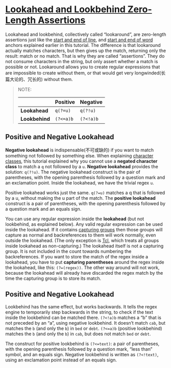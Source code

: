 # [Lookahead and Lookbehind Zero-Length Assertions](https://www.regular-expressions.info/lookaround.html)

Lookahead and lookbehind, collectively called “lookaround”, are zero-length assertions just like the [start and end of line](https://www.regular-expressions.info/anchors.html), and [start and end of word](https://www.regular-expressions.info/wordboundaries.html) anchors explained earlier in this tutorial. The difference is that lookaround actually matches characters, but then gives up the match, returning only the result: match or no match. That is why they are called “assertions”. They do not consume characters in the string, but only assert whether a match is possible or not. Lookaround allows you to create regular expressions that are impossible to create without them, or that would get very longwinded(长篇大论的、冗长的) without them.

> NOTE:
>
> |                | Positive  | Negative  |
> | -------------- | --------- | --------- |
> | **Lookahead**  | `q(?=u)`  | `q(?!u)`  |
> | **Lookbehind** | `(?<=a)b` | `(?<!a)b` |
>
> 

## Positive and Negative Lookahead

**Negative lookahead** is indispensable(不可或缺的) if you want to match something not followed by something else. When explaining [character classes](https://www.regular-expressions.info/charclass.html), this tutorial explained why you cannot use a **negated character class** to match a `q` not followed by a `u`. **Negative lookahead** provides the solution: `q(?!u)`. The negative lookahead construct is the pair of parentheses, with the opening parenthesis followed by a question mark and an exclamation point. Inside the lookahead, we have the trivial regex `u`.

Positive lookahead works just the same. `q(?=u)` matches a q that is followed by a u, without making the u part of the match. The **positive lookahead** construct is a pair of parentheses, with the opening parenthesis followed by a question mark and an equals sign.

You can use any regular expression inside the **lookahead** (but not lookbehind, as explained below). Any valid regular expression can be used inside the lookahead. If it contains [capturing groups](https://www.regular-expressions.info/brackets.html) then those groups will capture as normal and backreferences to them will work normally, even outside the lookahead. (The only exception is [Tcl](https://www.regular-expressions.info/tcl.html), which treats all groups inside lookahead as non-capturing.) The lookahead itself is not a capturing group. It is not included in the count towards numbering the backreferences. If you want to store the match of the regex inside a lookahead, you have to put **capturing parentheses** around the regex inside the lookahead, like this: `(?=(regex))`. The other way around will not work, because the lookahead will already have discarded the regex match by the time the capturing group is to store its match.



## Positive and Negative Lookahead

Lookbehind has the same effect, but works backwards. It tells the regex engine to temporarily step backwards in the string, to check if the text inside the lookbehind can be matched there. `(?<!a)b` matches a “b” that is not preceded by an “a”, using negative lookbehind. It doesn’t match `cab`, but matches the `b` (and only the `b`) in `bed` or `debt`. `(?<=a)b` (positive lookbehind) matches the `b` (and only the `b`) in `cab`, but does not match `bed` or `debt`.

The construct for positive lookbehind is `(?<=text)`: a pair of parentheses, with the opening parenthesis followed by a question mark, “less than” symbol, and an equals sign. Negative lookbehind is written as `(?<!text)`, using an exclamation point instead of an equals sign.